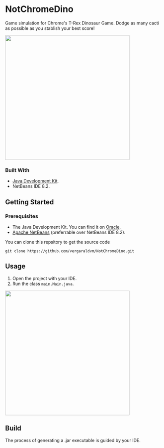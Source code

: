 
# NotChromeDino
Game simulation for Chrome's T-Rex Dinosaur Game. Dodge as many cacti as possible as you stablish your best score!

<img src="https://user-images.githubusercontent.com/73978713/174461410-d21843b3-3ad1-4af3-9bb4-9d55faec5d40.png" width="400">

### Built With

 - [Java Development Kit](https://www.oracle.com/java/technologies/downloads/).
 - NetBeans IDE 8.2.

## Getting Started
### Prerequisites

 - The Java Development Kit. You can find it on [Oracle](https://www.oracle.com/java/technologies/downloads/).
 - [Apache NetBeans](https://netbeans.apache.org) (preferrable over NetBeans IDE 8.2).

You can clone this repsitory to get the source code

    git clone https://github.com/vergaraldvm/NotChromeDino.git

## Usage

 1. Open the project with your IDE.
 2. Run the class `main.Main.java`.
 <img src="https://user-images.githubusercontent.com/73978713/174461409-ae8effba-8e03-4668-a650-759a46e20a45.png" width="400">
 
## Build
The process of generating a .jar executable is guided by your IDE.
